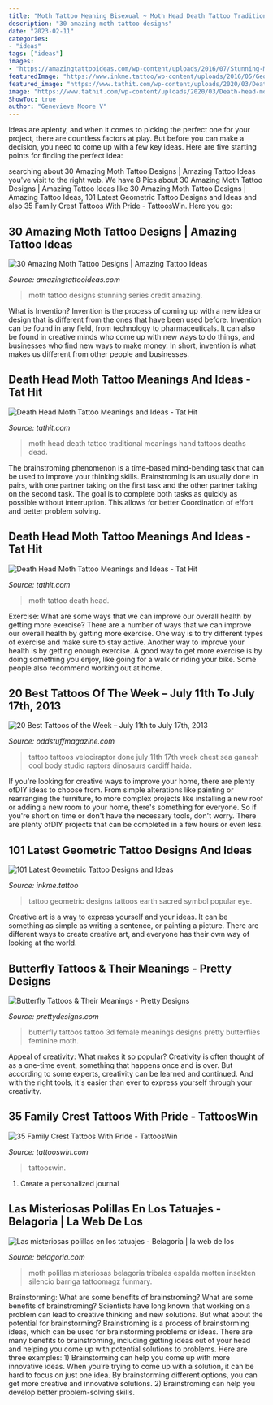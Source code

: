 ```yaml
---
title: "Moth Tattoo Meaning Bisexual ~ Moth Head Death Tattoo Traditional Meanings Hand Tattoos Deaths Dead"
description: "30 amazing moth tattoo designs"
date: "2023-02-11"
categories:
- "ideas"
tags: ["ideas"]
images:
- "https://amazingtattooideas.com/wp-content/uploads/2016/07/Stunning-Moth-Series-Back-Tattoo.jpg"
featuredImage: "https://www.inkme.tattoo/wp-content/uploads/2016/05/Geometric-tattoo-designs-and-ideas23.jpg?x79615"
featured_image: "https://www.tathit.com/wp-content/uploads/2020/03/Death-head-moth-tattoo.jpg"
image: "https://www.tathit.com/wp-content/uploads/2020/03/Death-head-moth-tattoo.jpg"
ShowToc: true
author: "Genevieve Moore V"
---
```



Ideas are aplenty, and when it comes to picking the perfect one for your project, there are countless factors at play. But before you can make a decision, you need to come up with a few key ideas. Here are five starting points for finding the perfect idea:

	

		
searching about 30 Amazing Moth Tattoo Designs | Amazing Tattoo Ideas you've visit to the right web. We have 8 Pics about 30 Amazing Moth Tattoo Designs | Amazing Tattoo Ideas like 30 Amazing Moth Tattoo Designs | Amazing Tattoo Ideas, 101 Latest Geometric Tattoo Designs and Ideas and also 35 Family Crest Tattoos With Pride - TattoosWin. Here you go:
		
    
## 30 Amazing Moth Tattoo Designs | Amazing Tattoo Ideas

<img loading=lazy src="https://amazingtattooideas.com/wp-content/uploads/2016/07/Stunning-Moth-Series-Back-Tattoo.jpg" onerror="this.onerror=null;this.src='https://tse3.mm.bing.net/th?id=OIP.hGVR8rX6btyGtmRKnY3E1AHaHa&amp;pid=15.1';" alt="30 Amazing Moth Tattoo Designs | Amazing Tattoo Ideas">

_Source: amazingtattooideas.com_

>moth tattoo designs stunning series credit amazing. 

	

What is Invention?
Invention is the process of coming up with a new idea or design that is different from the ones that have been used before. Invention can be found in any field, from technology to pharmaceuticals. It can also be found in creative minds who come up with new ways to do things, and businesses who find new ways to make money. In short, invention is what makes us different from other people and businesses.

    
## Death Head Moth Tattoo Meanings And Ideas - Tat Hit

<img loading=lazy src="http://www.tathit.com/wp-content/uploads/2020/03/traditional-death-head-moth-tattoo.jpg" onerror="this.onerror=null;this.src='https://tse2.mm.bing.net/th?id=OIP.Udy9KUDZNSovqFJU5PmAMAHaFc&amp;pid=15.1';" alt="Death Head Moth Tattoo Meanings and Ideas - Tat Hit">

_Source: tathit.com_

>moth head death tattoo traditional meanings hand tattoos deaths dead. 

	

The brainstroming phenomenon is a time-based mind-bending task that can be used to improve your thinking skills. Brainstroming is an usually done in pairs, with one partner taking on the first task and the other partner taking on the second task. The goal is to complete both tasks as quickly as possible without interruption. This allows for better Coordination of effort and better problem solving.

    
## Death Head Moth Tattoo Meanings And Ideas - Tat Hit

<img loading=lazy src="https://www.tathit.com/wp-content/uploads/2020/03/Death-head-moth-tattoo.jpg" onerror="this.onerror=null;this.src='https://tse3.mm.bing.net/th?id=OIP.usaAjceVbamWfFj50a512QHaFq&amp;pid=15.1';" alt="Death Head Moth Tattoo Meanings and Ideas - Tat Hit">

_Source: tathit.com_

>moth tattoo death head. 

	

Exercise: What are some ways that we can improve our overall health by getting more exercise?
There are a number of ways that we can improve our overall health by getting more exercise. One way is to try different types of exercise and make sure to stay active. Another way to improve your health is by getting enough exercise. A good way to get more exercise is by doing something you enjoy, like going for a walk or riding your bike. Some people also recommend working out at home.

    
## 20 Best Tattoos Of The Week – July 11th To July 17th, 2013

<img loading=lazy src="http://oddstuffmagazine.com/wp-content/uploads/2013/07/XJdnx1g.jpg" onerror="this.onerror=null;this.src='https://tse4.mm.bing.net/th?id=OIP.M0HC24CFedyXCmvBSUiOXAHaHa&amp;pid=15.1';" alt="20 Best Tattoos of the Week – July 11th to July 17th, 2013">

_Source: oddstuffmagazine.com_

>tattoo tattoos velociraptor done july 11th 17th week chest sea ganesh cool body studio raptors dinosaurs cardiff haida. 

	

If you're looking for creative ways to improve your home, there are plenty ofDIY ideas to choose from. From simple alterations like painting or rearranging the furniture, to more complex projects like installing a new roof or adding a new room to your home, there's something for everyone. So if you're short on time or don't have the necessary tools, don't worry. There are plenty ofDIY projects that can be completed in a few hours or even less.

    
## 101 Latest Geometric Tattoo Designs And Ideas

<img loading=lazy src="https://www.inkme.tattoo/wp-content/uploads/2016/05/Geometric-tattoo-designs-and-ideas23.jpg?x79615" onerror="this.onerror=null;this.src='https://tse2.mm.bing.net/th?id=OIP.JZmnr298fJKW6obi0Rc0FQHaJ3&amp;pid=15.1';" alt="101 Latest Geometric Tattoo Designs and Ideas">

_Source: inkme.tattoo_

>tattoo geometric designs tattoos earth sacred symbol popular eye. 

	

Creative art is a way to express yourself and your ideas. It can be something as simple as writing a sentence, or painting a picture. There are different ways to create creative art, and everyone has their own way of looking at the world.

    
## Butterfly Tattoos &amp; Their Meanings - Pretty Designs

<img loading=lazy src="http://www.prettydesigns.com/wp-content/uploads/2013/11/Female-3d-Butterfly-Tattoo-Design.jpg" onerror="this.onerror=null;this.src='https://tse2.mm.bing.net/th?id=OIP.2H7_OpqjojYq7y9d8kU-YgHaJu&amp;pid=15.1';" alt="Butterfly Tattoos &amp; Their Meanings - Pretty Designs">

_Source: prettydesigns.com_

>butterfly tattoos tattoo 3d female meanings designs pretty butterflies feminine moth. 

	

Appeal of creativity: What makes it so popular?
Creativity is often thought of as a one-time event, something that happens once and is over. But according to some experts, creativity can be learned and continued. And with the right tools, it's easier than ever to express yourself through your creativity.

    
## 35 Family Crest Tattoos With Pride - TattoosWin

<img loading=lazy src="https://tattooswin.com/wp-content/uploads/2016/12/Black-Family-Crest-With-Bull-Tattoo-On-Left-Half-Sleeve.jpg" onerror="this.onerror=null;this.src='https://tse1.mm.bing.net/th?id=OIP.GbBSp9eqishNJv7Ja6VzsAHaJg&amp;pid=15.1';" alt="35 Family Crest Tattoos With Pride - TattoosWin">

_Source: tattooswin.com_

>tattooswin. 

	

1. Create a personalized journal

    
## Las Misteriosas Polillas En Los Tatuajes - Belagoria | La Web De Los

<img loading=lazy src="https://1.bp.blogspot.com/-XNm2WLc72Q4/VUYABQ7HzhI/AAAAAAAAo1o/pqXmT9zDFCg/s1600/f7b352d782f3c859082ddd865dc56cb0%2B(1).jpg" onerror="this.onerror=null;this.src='https://tse2.mm.bing.net/th?id=OIP._YeMxoiMH8mGVqRPNoLMKAHaLe&amp;pid=15.1';" alt="Las misteriosas polillas en los tatuajes - Belagoria | la web de los">

_Source: belagoria.com_

>moth polillas misteriosas belagoria tribales espalda motten insekten silencio barriga tattoomagz funmary. 

	

Brainstorming: What are some benefits of brainstroming?
What are some benefits of brainstroming? Scientists have long known that working on a problem can lead to creative thinking and new solutions. But what about the potential for brainstorming? Brainstroming is a process of brainstorming ideas, which can be used for brainstorming problems or ideas. There are many benefits to brainstroming, including getting ideas out of your head and helping you come up with potential solutions to problems. Here are three examples: 1) Brainstorming can help you come up with more innovative ideas. When you’re trying to come up with a solution, it can be hard to focus on just one idea. By brainstorming different options, you can get more creative and innovative solutions. 2) Brainstroming can help you develop better problem-solving skills.

